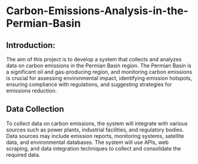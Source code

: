 # Carbon-Emissions-Analysis-in-the-Permian-Basin


## Introduction:
The aim of this project is to develop a system that collects and analyzes data on carbon emissions in the Permian Basin region. The Permian Basin is a significant oil and gas-producing region, and monitoring carbon emissions is crucial for assessing environmental impact, identifying emission hotspots, ensuring compliance with regulations, and suggesting strategies for emissions reduction.

## Data Collection
To collect data on carbon emissions, the system will integrate with various sources such as power plants, industrial facilities, and regulatory bodies. Data sources may include emission reports, monitoring systems, satellite data, and environmental databases. The system will use APIs, web scraping, and data integration techniques to collect and consolidate the required data.
